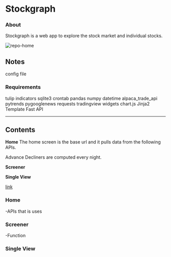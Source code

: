 # Stockgraph

### About

Stockgraph is a web app to explore the stock market and individual stocks.

![repo-home](https://user-images.githubusercontent.com/58534537/116260472-b74fb100-a744-11eb-9ec6-ab247585c8e6.png)

## Notes

config file

### Requirements

tulip indicators
sqlite3
crontab
pandas
numpy
datetime
alpaca_trade_api
pytrends
pygooglenews
requests
tradingview widgets
chart.js
Jinja2 Template
Fast API

---

## Contents

**Home**
The home screen is the base url and it pulls data from the following APIs.

Advance Decliners are computed every night.

**Screener**

**Single View**

[link](https://example.com)

### Home

-APIs that is uses

### Screener

-Function

### Single View
